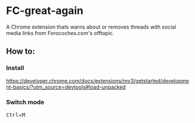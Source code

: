 # FC-great-again
A Chrome extension thats warns about or removes threads with social media links from Forocoches.com's offtopic.

## How to:

### Install
https://developer.chrome.com/docs/extensions/mv3/getstarted/development-basics/?utm_source=devtools#load-unpacked

### Switch mode
<kbd>Ctrl</kbd>+<kbd>M</kbd>